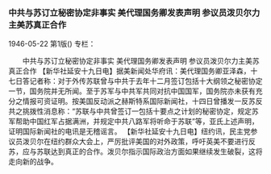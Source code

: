 ### 中共与苏订立秘密协定非事实  美代理国务卿发表声明  参议员泼贝尔力主美苏真正合作

1946-05-22
第1版()
专栏：

　　中共与苏订立秘密协定非事实
    美代理国务卿发表声明
    参议员泼贝尔力主美苏真正合作
    【新华社延安十九日电】据美新闻处华府讯：美代理国务卿亚泽森，十七日答记者称：对于外传苏联曾与中共于去年十二月签订包括十大纲领之秘密协定一节，国务院并无所闻。至于苏军与中共军共同对抗中国国军，国务院亦未获有充分之情报可资证明。按美国反动派之赫斯特系国际新闻社，十四日曾播发一反苏反共之挑拨性消息称：“苏联与中共曾签订一包括十要点之计划的秘密协定，规定苏军帮助中国红军占据满洲，并规定中共八路军将听命于苏联”等，亚氏上述声明，证明国际新闻社的电讯是无稽谣言。
    【新华社延安十九日电】纽约讯，民主党参议员泼贝尔在纽约群众大会上，严厉批评美国的对外政策，呼吁英美不要进行反苏，应与苏联达到真正的合作。泼贝尔指示国际政治方面如果继续发生破裂，这将走向新的战争。

